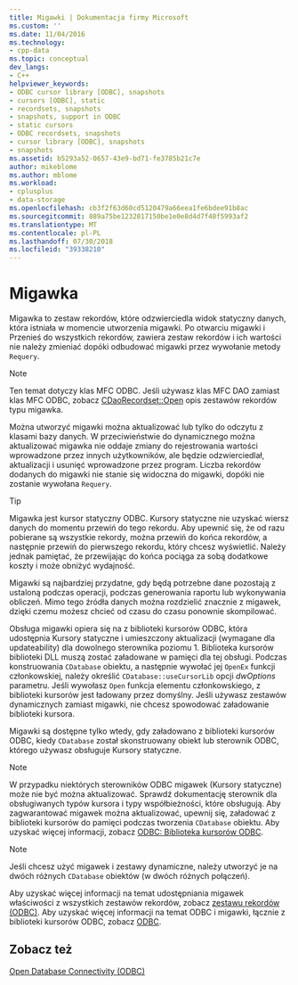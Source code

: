 ```yaml
---
title: Migawki | Dokumentacja firmy Microsoft
ms.custom: ''
ms.date: 11/04/2016
ms.technology:
- cpp-data
ms.topic: conceptual
dev_langs:
- C++
helpviewer_keywords:
- ODBC cursor library [ODBC], snapshots
- cursors [ODBC], static
- recordsets, snapshots
- snapshots, support in ODBC
- static cursors
- ODBC recordsets, snapshots
- cursor library [ODBC], snapshots
- snapshots
ms.assetid: b5293a52-0657-43e9-bd71-fe3785b21c7e
author: mikeblome
ms.author: mblome
ms.workload:
- cplusplus
- data-storage
ms.openlocfilehash: cb3f2f63d60cd5120479a66eea1fe6bdee91b8ac
ms.sourcegitcommit: 889a75be1232817150be1e0e8d4d7f48f5993af2
ms.translationtype: MT
ms.contentlocale: pl-PL
ms.lasthandoff: 07/30/2018
ms.locfileid: "39338210"
---
```

# <a name="snapshot"></a>Migawka
Migawka to zestaw rekordów, które odzwierciedla widok statyczny danych, która istniała w momencie utworzenia migawki. Po otwarciu migawki i Przenieś do wszystkich rekordów, zawiera zestaw rekordów i ich wartości nie należy zmieniać dopóki odbudować migawki przez wywołanie metody `Requery`.  
  
> [!NOTE]
>  Ten temat dotyczy klas MFC ODBC. Jeśli używasz klas MFC DAO zamiast klas MFC ODBC, zobacz [CDaoRecordset::Open](../../mfc/reference/cdaorecordset-class.md#open) opis zestawów rekordów typu migawka.  
  
 Można utworzyć migawki można aktualizować lub tylko do odczytu z klasami bazy danych. W przeciwieństwie do dynamicznego można aktualizować migawka nie oddaje zmiany do rejestrowania wartości wprowadzone przez innych użytkowników, ale będzie odzwierciedlał, aktualizacji i usunięć wprowadzone przez program. Liczba rekordów dodanych do migawki nie stanie się widoczna do migawki, dopóki nie zostanie wywołana `Requery`.  
  
> [!TIP]
>  Migawka jest kursor statyczny ODBC. Kursory statyczne nie uzyskać wiersz danych do momentu przewiń do tego rekordu. Aby upewnić się, że od razu pobierane są wszystkie rekordy, można przewiń do końca rekordów, a następnie przewiń do pierwszego rekordu, który chcesz wyświetlić. Należy jednak pamiętać, że przewijając do końca pociąga za sobą dodatkowe koszty i może obniżyć wydajność.  
  
 Migawki są najbardziej przydatne, gdy będą potrzebne dane pozostają z ustaloną podczas operacji, podczas generowania raportu lub wykonywania obliczeń. Mimo tego źródła danych można rozdzielić znacznie z migawek, dzięki czemu możesz chcieć od czasu do czasu ponownie skompilować.  
  
 Obsługa migawki opiera się na z biblioteki kursorów ODBC, która udostępnia Kursory statyczne i umieszczony aktualizacji (wymagane dla updateability) dla dowolnego sterownika poziomu 1. Biblioteka kursorów biblioteki DLL muszą zostać załadowane w pamięci dla tej obsługi. Podczas konstruowania `CDatabase` obiektu, a następnie wywołać jej `OpenEx` funkcji członkowskiej, należy określić `CDatabase::useCursorLib` opcji *dwOptions* parametru. Jeśli wywołasz `Open` funkcja elementu członkowskiego, z biblioteki kursorów jest ładowany przez domyślny. Jeśli używasz zestawów dynamicznych zamiast migawki, nie chcesz spowodować załadowanie biblioteki kursora.  
  
 Migawki są dostępne tylko wtedy, gdy załadowano z biblioteki kursorów ODBC, kiedy `CDatabase` został skonstruowany obiekt lub sterownik ODBC, którego używasz obsługuje Kursory statyczne.  
  
> [!NOTE]
>  W przypadku niektórych sterowników ODBC migawek (Kursory statyczne) może nie być można aktualizować. Sprawdź dokumentację sterownik dla obsługiwanych typów kursora i typy współbieżności, które obsługują. Aby zagwarantować migawek można aktualizować, upewnij się, załadować z biblioteki kursorów do pamięci podczas tworzenia `CDatabase` obiektu. Aby uzyskać więcej informacji, zobacz [ODBC: Biblioteka kursorów ODBC](../../data/odbc/odbc-the-odbc-cursor-library.md).  
  
> [!NOTE]
>  Jeśli chcesz użyć migawek i zestawy dynamiczne, należy utworzyć je na dwóch różnych `CDatabase` obiektów (w dwóch różnych połączeń).  
  
 Aby uzyskać więcej informacji na temat udostępniania migawek właściwości z wszystkich zestawów rekordów, zobacz [zestawu rekordów (ODBC)](../../data/odbc/recordset-odbc.md). Aby uzyskać więcej informacji na temat ODBC i migawki, łącznie z biblioteki kursorów ODBC, zobacz [ODBC](../../data/odbc/odbc-basics.md).  
  
## <a name="see-also"></a>Zobacz też  
 [Open Database Connectivity (ODBC)](../../data/odbc/open-database-connectivity-odbc.md)